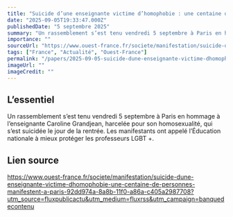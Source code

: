 ```yaml
---
title: "Suicide d’une enseignante victime d’homophobie : une centaine de personnes manifestent à Paris"
date: "2025-09-05T19:33:47.000Z"
publishedDate: "5 septembre 2025"
summary: "Un rassemblement s’est tenu vendredi 5 septembre à Paris en hommage à l’enseignante Caroline Grandjean, harcelée pour son homosexualité, qui s’est suicidée le jour de la rentrée. Les manifestants ont appelé l’Éducation nationale à mieux protéger les professeurs LGBT +."
importance: ""
sourceUrl: "https://www.ouest-france.fr/societe/manifestation/suicide-dune-enseignante-victime-dhomophobie-une-centaine-de-personnes-manifestent-a-paris-92dd974a-8a8b-11f0-a86a-c405a2987708?utm_source=fluxpublicactu&utm_medium=fluxrss&utm_campaign=banquedecontenu"
tags: ["France", "Actualité", "Ouest-France"]
permalink: "/papers/2025-09-05-suicide-dune-enseignante-victime-dhomophobie-une-centaine-de-personnes-manifestent-a-paris"
imageUrl: ""
imageCredit: ""
---
```


## L’essentiel

Un rassemblement s’est tenu vendredi 5 septembre à Paris en hommage à l’enseignante Caroline Grandjean, harcelée pour son homosexualité, qui s’est suicidée le jour de la rentrée. Les manifestants ont appelé l’Éducation nationale à mieux protéger les professeurs LGBT +.

## Lien source

https://www.ouest-france.fr/societe/manifestation/suicide-dune-enseignante-victime-dhomophobie-une-centaine-de-personnes-manifestent-a-paris-92dd974a-8a8b-11f0-a86a-c405a2987708?utm_source=fluxpublicactu&utm_medium=fluxrss&utm_campaign=banquedecontenu
